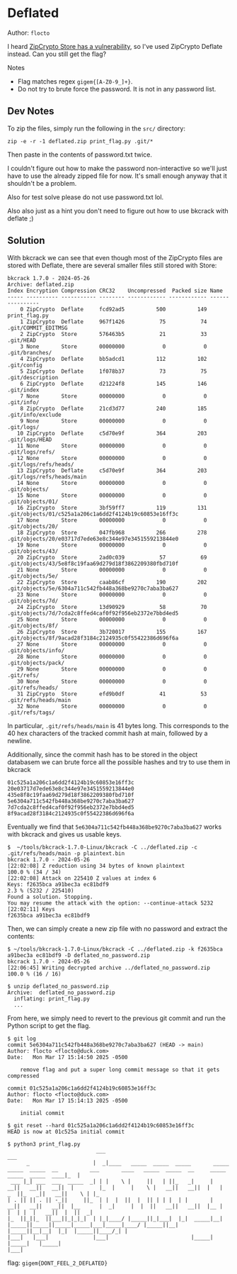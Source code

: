 # Deflated

Author: `flocto`

I heard [ZipCrypto Store has a vulnerability](https://github.com/kimci86/bkcrack), so I've used ZipCrypto Deflate instead. Can you still get the flag?

Notes
- Flag matches regex `gigem{[A-Z0-9_]+}`.
- Do not try to brute force the password. It is not in any password list.

## Dev Notes

To zip the files, simply run the following in the `src/` directory:
```
zip -e -r -1 deflated.zip print_flag.py .git/*
```
Then paste in the contents of password.txt twice.

I couldn't figure out how to make the password non-interactive so we'll just have to use the already zipped file for now. It's small enough anyway that it shouldn't be a problem.

Also for test solve please do not use password.txt lol.

Also also just as a hint you don't need to figure out how to use bkcrack with deflate ;)

## Solution

With bkcrack we can see that even though most of the ZipCrypto files are stored with Deflate, there are several smaller files still stored with Store:

```
bkcrack 1.7.0 - 2024-05-26
Archive: deflated.zip
Index Encryption Compression CRC32    Uncompressed  Packed size Name
----- ---------- ----------- -------- ------------ ------------ ----------------
    0 ZipCrypto  Deflate     fcd92ad5          500          149 print_flag.py
    1 ZipCrypto  Deflate     967f1426           75           74 .git/COMMIT_EDITMSG
    2 ZipCrypto  Store       576463b5           21           33 .git/HEAD
    3 None       Store       00000000            0            0 .git/branches/
    4 ZipCrypto  Deflate     bb5adcd1          112          102 .git/config
    5 ZipCrypto  Deflate     1f078b37           73           75 .git/description
    6 ZipCrypto  Deflate     d21224f8          145          146 .git/index
    7 None       Store       00000000            0            0 .git/info/
    8 ZipCrypto  Deflate     21cd3d77          240          185 .git/info/exclude
    9 None       Store       00000000            0            0 .git/logs/
   10 ZipCrypto  Deflate     c5d70e9f          364          203 .git/logs/HEAD
   11 None       Store       00000000            0            0 .git/logs/refs/
   12 None       Store       00000000            0            0 .git/logs/refs/heads/
   13 ZipCrypto  Deflate     c5d70e9f          364          203 .git/logs/refs/heads/main
   14 None       Store       00000000            0            0 .git/objects/
   15 None       Store       00000000            0            0 .git/objects/01/
   16 ZipCrypto  Store       3bf59ff7          119          131 .git/objects/01/c525a1a206c1a6dd2f4124b19c60853e16ff3c
   17 None       Store       00000000            0            0 .git/objects/20/
   18 ZipCrypto  Store       047fb968          266          278 .git/objects/20/e03717d7ede63e8c344e97e3451559213844e0
   19 None       Store       00000000            0            0 .git/objects/43/
   20 ZipCrypto  Store       2ad0c039           57           69 .git/objects/43/5e8f8c19faa69d279d18f3862209380fbd710f
   21 None       Store       00000000            0            0 .git/objects/5e/
   22 ZipCrypto  Store       caab86cf          190          202 .git/objects/5e/6304a711c542fb448a368be9270c7aba3ba627
   23 None       Store       00000000            0            0 .git/objects/7d/
   24 ZipCrypto  Store       13d90929           58           70 .git/objects/7d/7cda2c8ffed4caf0f92f956eb2372e7bbd4ed5
   25 None       Store       00000000            0            0 .git/objects/8f/
   26 ZipCrypto  Store       3b720017          155          167 .git/objects/8f/9acad28f3184c2124935c0f55422386d696f6a
   27 None       Store       00000000            0            0 .git/objects/info/
   28 None       Store       00000000            0            0 .git/objects/pack/
   29 None       Store       00000000            0            0 .git/refs/
   30 None       Store       00000000            0            0 .git/refs/heads/
   31 ZipCrypto  Store       efd9b0df           41           53 .git/refs/heads/main
   32 None       Store       00000000            0            0 .git/refs/tags/
```

In particular, `.git/refs/heads/main` is 41 bytes long. This corresponds to the 40 hex characters of the tracked commit hash at main, followed by a newline. 

Additionally, since the commit hash has to be stored in the object databasem we can brute force all the possible hashes and try to use them in bkcrack

```
01c525a1a206c1a6dd2f4124b19c60853e16ff3c
20e03717d7ede63e8c344e97e3451559213844e0
435e8f8c19faa69d279d18f3862209380fbd710f
5e6304a711c542fb448a368be9270c7aba3ba627
7d7cda2c8ffed4caf0f92f956eb2372e7bbd4ed5
8f9acad28f3184c2124935c0f55422386d696f6a
```

Eventually we find that `5e6304a711c542fb448a368be9270c7aba3ba627` works with bkcrack and gives us usable keys.

```
$  ~/tools/bkcrack-1.7.0-Linux/bkcrack -C ../deflated.zip -c .git/refs/heads/main -p plaintext.bin 
bkcrack 1.7.0 - 2024-05-26
[22:02:08] Z reduction using 34 bytes of known plaintext
100.0 % (34 / 34)
[22:02:08] Attack on 225410 Z values at index 6
Keys: f2635bca a91bec3a ec81bdf9
2.3 % (5232 / 225410)
Found a solution. Stopping.
You may resume the attack with the option: --continue-attack 5232
[22:02:11] Keys
f2635bca a91bec3a ec81bdf9
```

Then, we can simply create a new zip file with no password and extract the contents:
```
$ ~/tools/bkcrack-1.7.0-Linux/bkcrack -C ../deflated.zip -k f2635bca a91bec3a ec81bdf9 -D deflated_no_password.zip
bkcrack 1.7.0 - 2024-05-26
[22:06:45] Writing decrypted archive ../deflated_no_password.zip
100.0 % (16 / 16)

$ unzip deflated_no_password.zip
Archive:  deflated_no_password.zip
  inflating: print_flag.py     
  ...
```

From here, we simply need to revert to the previous git commit and run the Python script to get the flag.

```
$ git log
commit 5e6304a711c542fb448a368be9270c7aba3ba627 (HEAD -> main)
Author: flocto <flocto@duck.com>
Date:   Mon Mar 17 15:14:50 2025 -0500

    remove flag and put a super long commit message so that it gets compressed

commit 01c525a1a206c1a6dd2f4124b19c60853e16ff3c
Author: flocto <flocto@duck.com>
Date:   Mon Mar 17 15:14:13 2025 -0500

    initial commit

$ git reset --hard 01c525a1a206c1a6dd2f4124b19c60853e16ff3c
HEAD is now at 01c525a initial commit

$ python3 print_flag.py
                            ___                                                                                                                                   ___   
      _                    |  _|____   _____  _____  _____       _____  _____  _____  __          ___       ____   _____  _____  __     _____  _____  _____  ____|_  |  
 ___ |_| ___  ___  _____  _| | |    \ |     ||   | ||_   _|     |   __||   __||   __||  |        |_  |     |    \ |   __||   __||  |   |  _  ||_   _||   __||    \ | |_ 
| . || || . || -_||     ||_  | |  |  ||  |  || | | |  | |       |   __||   __||   __||  |__      |  _|     |  |  ||   __||   __||  |__ |     |  | |  |   __||  |  ||  _|
|_  ||_||_  ||___||_|_|_|  | |_|____/ |_____||_|___|  |_|  _____|__|   |_____||_____||_____|_____|___|_____|____/ |_____||__|   |_____||__|__|  |_|  |_____||____/_| |  
|___|   |___|              |___|                          |_____|                          |_____|   |_____|                                                     |___|  
```

flag:
`gigem{DONT_FEEL_2_DEFLATED}`
